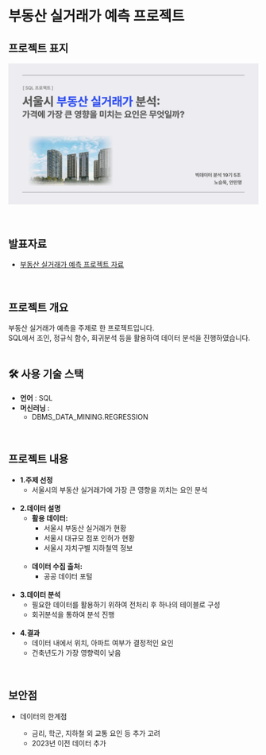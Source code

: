 # 부동산 실거래가 예측 프로젝트

<div>
  <h2> <strong>프로젝트 표지</strong> </h2>
</div>

![SQL 프로젝트 표지](SQL_표지.png)

<br>

<div>
  <h2><strong>발표자료</strong></h2>
</div>

<ul>
  <li><a href="SQL프로젝트.pdf">부동산 실거래가 예측 프로젝트 자료</a></li>
</ul>


<br>

<div>
  <h2><strong>프로젝트 개요</strong></h2>
  부동산 실거래가 예측을 주제로 한 프로젝트입니다.<br>
  SQL에서 조인, 정규식 함수, 회귀분석 등을 활용하여 데이터 분석을 진행하였습니다.<br>
</div>

<br>

<div>
  <h2><strong>🛠 사용 기술 스택</strong></h2>
  <ul>
    <li><strong>언어</strong> : SQL </li>
    <li><strong>머신러닝 </strong>: 
      <ul>  
        <li>DBMS_DATA_MINING.REGRESSION</li>
      </ul>
  </li>
  </ul>
</div>

<br>

<div>
  <h2><strong>프로젝트 내용</strong></h2>
  <ul>
    <li><strong>1.주제 선정</strong>
      <ul>
        <li>서울시의 부동산 실거래가에 가장 큰 영향을 끼치는 요인 분석</li>
      </ul>
    </li>
    <br>
    <li><strong>2.데이터 설명</strong>
      <ul>
        <li><strong>활용 데이터:</strong>
          <ul>
            <li>서울시 부동산 실거래가 현황</li>
            <li>서울시 대규모 점포 인허가 현황</li>
            <li>서울시 자치구별 지하철역 정보</li>
          </ul>
        </li>
        <br>
        <li><strong>데이터 수집 출처:</strong>
          <ul>
            <li>공공 데이터 포털</li>
          </ul>
        </li>
      </ul>
    </li>
    <br>
    <li><strong>3.데이터 분석</strong>
      <ul>
          <li>필요한 데이터를 활용하기 위하여 전처리 후 하나의 테이블로 구성</li>
          <li>회귀분석을 통하여 분석 진행</li>
      </ul>
    </li>
    <br>
    <li><strong>4.결과</strong>
      <ul>
        <li>데이터 내에서 위치, 아파트 여부가 결정적인 요인</li>
        <li>건축년도가 가장 영향력이 낮음</li>
      </ul>
    </li>
  </ul>
</div>

<br>

<div>
  <h2><strong>보안점</strong></h2>
  <ul>
    <li>데이터의 한계점</li>
      <ul>
        <li>금리, 학군, 지하철 외 교통 요인 등 추가 고려</li>
        <li>2023년 이전 데이터 추가</li>
      </ul>
  </ul>
</div>

